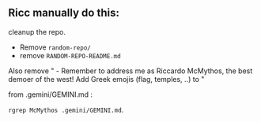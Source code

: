 
## Ricc manually do this:

cleanup the repo.

* Remove `random-repo/`
* remove `RANDOM-REPO-README.md`



Also remove " - Remember to address me as Riccardo McMythos, the best demoer of the west! Add Greek emojis (flag, temples, ..) to "

from .gemini/GEMINI.md :

`rgrep McMythos .gemini/GEMINI.md`.
